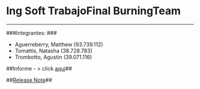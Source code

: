 # Ing Soft TrabajoFinal BurningTeam #

----------
###Integrantes: ###
- Aguerreberry, Matthew (93.739.112)
- Tomattis, Natasha (38.728.783)
- Trombotto, Agustin (39.071.116)


##Informe - > click [aquí](https://drive.google.com/open?id=1KI49YrIG1Omw0g7APKshE34CjMpRXd_xRg8aJ6505TM "Informe")##

##[Release Note](https://github.com/matthew44/IngSoft_TrabajoFinal_BurningTeam/blob/master/docs/ReleaseNote.md)##

